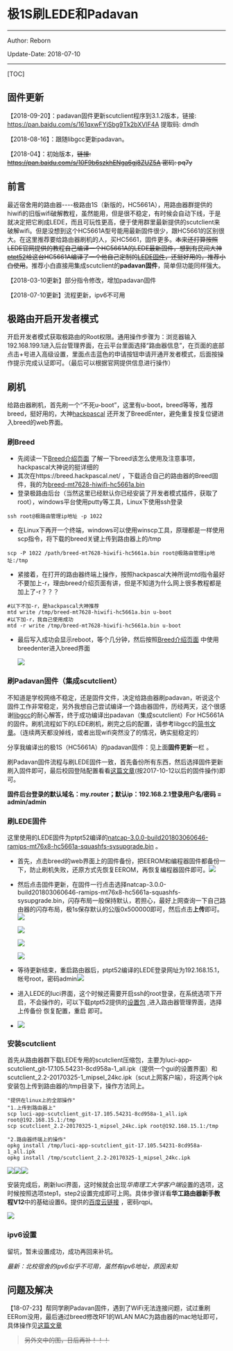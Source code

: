 # 极1S刷LEDE和Padavan

------

Author: Reborn

Update-Date: 2018-07-10

-----



[TOC]

## 固件更新

【2018-09-20】：padavan固件更新scutclient程序到3.1.2版本，链接: https://pan.baidu.com/s/161qxwFYjSbg9Tk2bXVlF4A 提取码: dmdh

【2018-08-16】：跟随libgcc更新padavan。

【2018-04】：初始版本，~~链接: https://pan.baidu.com/s/10F9b6szkhENga6gj8ZUZ5A 密码: pq7y~~

## 前言

最近宿舍用的路由器----极路由1S（新版的，HC5661A），用路由器群提供的hiwifi的旧版wifi破解教程，虽然能用，但是很不稳定，有时候会自动下线，于是就决定把它刷成LEDE，而且可玩性更高，便于使用群里最新提供的scutclient来破解wifi。但是没想到这个HC5661A型号能用最新固件很少，跟HC5661的区别很大。在这里推荐要给路由器刷机的人，买HC5661，固件更多。~~本来还打算按照LEDE官网提供的教程自己编译一个HC5661A的LEDE最新固件，想到有民间大神[ptpt52](http://www.right.com.cn/forum/space-uid-372524.html)给这台HC5661A编译了一个他自己定制的[LEDE固件](http://www.right.com.cn/forum/forum.php?mod=viewthread&tid=212965&extra=page%3D1&page=1)，还挺好用的，推荐小白使用~~。推荐小白直接用集成scutclient的**padavan固件**，简单但功能同样强大。

【2018-03-10更新】部分指令修改，增加padavan固件

【2018-07-10更新】流程更新，ipv6不可用



## 极路由开启开发者模式

开启开发者模式获取极路由的Root权限。通用操作步骤为：浏览器输入192.168.199.1进入后台管理界面，在云平台里面选择“路由器信息”，在页面的底部点击+号进入高级设置，里面点击蓝色的申请按钮申请开通开发者模式，后面按操作提示完成认证即可。（最后可以根据官网提供信息进行操作）

## 刷机

给路由器刷机，首先刷一个“不死u-boot”，这里有u-boot，breed等等，推荐breed，挺好用的，大神[hackpascal](http://www.right.com.cn/forum/space-uid-200302.html) 还开发了BreedEnter，避免重复按复位键进入breed的web界面。

### 刷Breed

- 先阅读一下[Breed介绍页面](http://www.right.com.cn/forum/thread-161906-1-1.html) 了解一下breed该怎么使用及注意事项，hackpascal大神说的挺详细的
- 其次在https://breed.hackpascal.net/ ，下载适合自己的路由器的Breed固件，我的为[breed-mt7628-hiwifi-hc5661a.bin](https://breed.hackpascal.net/breed-mt7628-hiwifi-hc5661a.bin) 
- 登录极路由后台（当然这里已经默认你已经安装了开发者模式插件，获取了root），windows平台使用putty等工具，Linux下使用ssh登录

```shell
ssh root@极路由管理ip地址 -p 1022
```

- 在Linux下再开一个终端，windows可以使用winscp工具，原理都是一样使用scp指令，将下载的breed关键上传到路由器上的/tmp

```shell
scp -P 1022 /path/breed-mt7628-hiwifi-hc5661a.bin root@极路由管理ip地址:/tmp
```

- 紧接着，在打开的路由器终端上操作，按照hackpascal大神所说mtd指令最好不要加上-r，理由breed介绍页面有讲，但是不知道为什么网上很多教程都是加上了-r？？？

```shell
#以下不加-r，是hackpascal大神推荐
mtd write /tmp/breed-mt7628-hiwifi-hc5661a.bin u-boot
#以下加-r，我自己使用成功
mtd -r write /tmp/breed-mt7628-hiwifi-hc5661a.bin u-boot
```

- 最后写入成功会显示reboot，等个几分钟，然后按照[Breed介绍页面](http://www.right.com.cn/forum/thread-161906-1-1.html) 中使用breedenter进入breed界面

  ![](../images/luyou/breed界面.PNG)


### 刷Padavan固件（集成scutclient）

不知道是学校网络不稳定，还是固件文件，决定给路由器刷padavan，听说这个固件工作非常稳定，另外我想自己尝试编译一个路由器固件，历经两天，这个很感谢[libgcc](https://www.jianshu.com/u/70c0d31e3717)的耐心解答，终于成功编译出padavan（集成scutclient）For HC5661A的固件。刷机流程如下的LEDE刷机，刷完之后的配置，请参考libgcc的[简书文章](https://www.jianshu.com/p/cb51fb0fb2ac)。（连续两天都没掉线，或者出现wifi突然没了的情况，确实挺稳定的）



分享我编译出的极1S（HC5661A）的padavan固件：见上面**固件更新**一栏 。



刷Padavan固件流程与刷LEDE固件一致，首先备份所有东西，然后选择固件更新刷入固件即可，最后校园登陆配置看看[这篇文章](https://www.jianshu.com/p/cb51fb0fb2ac)(按2017-10-12以后的固件操作)即可。

**固件后台登录的默认域名：my.router；默认ip：192.168.2.1登录用户名/密码 = admin/admin**



### 刷LEDE固件

这里使用的LEDE固件为ptpt52编译的[natcap-3.0.0-build201803060646-ramips-mt76x8-hc5661a-squashfs-sysupgrade.bin](https://router-sh.ptpt52.com/rom/natcap-3.0.0-build201803060646-ramips-mt76x8-hc5661a-squashfs-sysupgrade.bin) 。

- 首先，点击breed的web界面上的固件备份，把EEROM和编程器固件都备份一下，防止刷机失败，还原方式先恢复EEROM，再恢复编程器固件即可。![](../images/luyou/breed备份.PNG)

- 然后点击固件更新，在固件一行点击选择natcap-3.0.0-build201803060646-ramips-mt76x8-hc5661a-squashfs-sysupgrade.bin，闪存布局一般保持默认，若担心，最好上网查询一下自己路由器的闪存布局，极1s保存默认的公版0x500000即可，然后点击**上传**即可。![](../images/luyou/breed刷机.PNG)

  ![](../images/luyou/breed刷机2.PNG)

  ![](../images/luyou/breed刷机3.PNG)

  ![](../images/luyou/breed刷机4.PNG)

- 等待更新结束，重启路由器后，ptpt52编译的LEDE登录网址为192.168.15.1，帐号root，密码admin![](../images/luyou/LEDE登陆web界面.PNG)

- 进入LEDE的luci界面，这个时候还需要开启ssh的root登录，在系统选项下开启，不会操作的，可以下载ptpt52提供的[设置包](http://www.right.com.cn/forum/thread-213900-1-1.html) ,进入路由器管理界面，选择 上传备份 恢复配置，重启 即可。

- ![](../images/luyou/勾选ssh登陆.PNG)

### 安装scutclient

首先从路由器群下载LEDE专用的scutclient压缩包，主要为luci-app-scutclient_git-17.105.54231-8cd958a-1_all.ipk（提供一个gui的设置界面）和scutclient_2.2-20170325-1_mipsel_24kc.ipk（scut上网客户端），将这两个ipk安装包上传到路由器的/tmp目录下，操作方法同上。

```shell
"提供在linux上的全部操作"
"1.上传到路由器上"
scp luci-app-scutclient_git-17.105.54231-8cd958a-1_all.ipk root@192.168.15.1:/tmp
scp scutclient_2.2-20170325-1_mipsel_24kc.ipk root@192.168.15.1:/tmp

"2.路由器终端上的操作"
opkg install /tmp/luci-app-scutclient_git-17.105.54231-8cd958a-1_all.ipk
opkg install /tmp/scutclient_2.2-20170325-1_mipsel_24kc.ipk
```

![](../images/luyou/ssh登录上路由器终端.PNG)![](../images/luyou/安装scutclient.PNG)![](../images/luyou/安装scutclient的luci界面.PNG)

安装完成后，刷新luci界面，这时候就会出现*华南理工大学客户端*设置的选项，这时候按照选项step1，step2设置完成即可上网。具体步骤详看**华工路由器新手教程V12**中的基础设置6。提供的[百度云链接](https://pan.baidu.com/s/1ahoD631-pB8DrlRVoqwEwg) ，密码rqpi。

![](../images/luyou/luci界面配置scutclient.PNG)

### ipv6设置

留坑，暂未设置成功，成功再回来补坑。



*最新：北校宿舍的ipv6似乎不可用，虽然有ipv6地址，原因未知*



## 问题及解决

【18-07-23】帮同学刷Padavan固件，遇到了WiFi无法连接问题，试过重刷EERom没用，最后通过breed修改RF1的WLAN MAC为路由器的mac地址即可，具体操作见[这篇文章](https://blog.csdn.net/pxmxx/article/details/79427868)

> ~~另外文中的图，日后再补！！！~~
